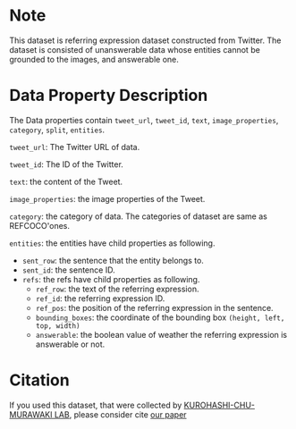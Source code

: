 # Note
This dataset is referring expression dataset constructed from Twitter. The dataset is consisted of unanswerable data whose entities cannot be grounded to the images, and answerable one.

# Data Property Description
The Data properties contain `tweet_url`, `tweet_id`, `text`, `image_properties`, `category`, `split`, `entities`.

`tweet_url`: The Twitter URL of data.

`tweet_id`:  The ID of the Twitter.

`text`: the content of the Tweet.

`image_properties`: the image properties of the Tweet.

`category`: the category of data. The categories of dataset are same as REFCOCO'ones.

`entities`: the entities have child properties as following.

* `sent_row`: the sentence that the entity belongs to.
* `sent_id`: the sentence ID.
* `refs`: the refs have child properties as following.
	- `ref_row`: the text of the referring expression.
	- `ref_id`: the referring expression ID.
	- `ref_pos`: the position of the referring expression in the sentence.
	- `bounding_boxes`: the coordinate of the bounding box `(height, left, top, width)`
	- `answerable`: the boolean value of weather the referring expression is answerable or not.

# Citation
If you used this dataset, that were collected by [KUROHASHI-CHU-MURAWAKI LAB](https://nlp.ist.i.kyoto-u.ac.jp/EN/), please consider cite [our paper](https://aclanthology.org/2022.acl-srw.22.pdf)


